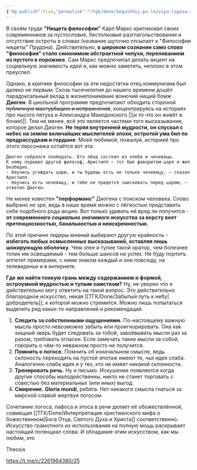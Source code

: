 ```yaml
---
{"dg-publish":true,"permalink":"/tgk/done/begushhij-po-lezviyu-logosa-i-pafosa/"}
---
```


В своём труде __"Нищета философии"__ Карл Маркс критиковал своих современников за пустословие, бестолковые разглагольствования и отсутствие остроты в словах (название шуточно отсылает к "Философии нищеты" Прудона). Действительно, **в широком сознании само слово "философия" стало синонимом абстрактной чепухи, переливанием из пустого в порожнее**. Сам Маркс предпочитал делать акцент на социальную значимость идей и, как можно заметить, неплохо в этом преуспел.

Однако, в критике философии за эти недостатки отец коммунизма был далеко не первым. Скозь тысячелетия до нашего времени дошёл парадоксальный вклад в жизнепонимание вонючий нищий бомж **Диоген**. В школьной программе предпочитают обходить стороной ~~публичную мастурбацию и испражнения~~, концентрируясь на историях про лысого петуха и Александра Македонского ||(и то что он живёт в бочке)||. Тем не менее, всё это является частями того высказывания, которое делал Диоген. **Не теряя внутренней мудрости, он спускал с небес на землю величайших мыслителей эпохи, остротой ума бил по предрассудкам и гордыне**. Моей любимой, пожалуй, историей про этого персонажа остаётся вот эта:

```
Диоген собрался пообедать. Его обед состоял из хлеба и чечевицы. К нему подошел другой философ, Аристипп — тот был фаворитом царя и жил безбедно. 
- Научись угождать царю, и ты будешь есть не только чечевицу, — сказал Аристипп.
- Научись есть чечевицу, и тебе не придется заискивать перед царем, — ответил Диоген.
```

Не менее известен __"перформанс"__ Диогена с поиском человека. Слово выбрано не зря, ведь в наше время можно с лёгкостью представить себе подобного рода акцию. Вот только удивить ей вряд ли получится - **от современного *социально значимого* искусства за версту веет претенциозностью, банальностью и неискренностью.**

По этой причине лидеры мнений выбирают другую крайность - **избегать любых осмысленных высказываний, оставляя лишь шокирующую оболочку**. Чем злее и тупее такой оратор, чем болезнее топик им освещаемый - тем больше шансов на успех. Не буду портить аппетит примерами, с ними знаком каждый и они повсюду, на телевиденьи и в интернете.

**Где же найти тонкую грань между содержанием и формой, остроумной мудростью и тупым хамством?** Ну, не уверен что я действительно могу ответить на такой вопрос. Это действительно благородное искусство, некая [[ТГК/Done/Забытый путь к небу\|добродетель]], к которой можно стремится. Можно лишь попытаться выделить ряд каких-то направлений и рекомендаций.

1. **Следить за собственными ощущениями.** По-настоящему важную мысль просто невозможно забыть или проигнорировать. Она как хищный зверь будет следовать за тобой, завоёвывать мысли раз за разом, требовать огласки. Если замечать такие мысли за собой, говорить о чём-то неважном просто не получится.
2. **Помнить о логосе.** Помнить об изначальном смысле, ведь склоность переходить на пустой эпотаж имеют те, чья идея слаба. Аналогично слаба идея и у тех, кто не имеет никакой склонности. 
3. **Тренировать речь.** Ну и письмо. Искушение появляется когда другие способы малодейственны, никто не станет торговать с совестью без материальных (или иных) выгод.
4. **Смирение.** __Gloria mundi__, ребята. Нет никакого смысла гнаться за мирской славой жертвуя логосом. 

Сочетание логоса, пафоса и этоса в речи делает её обожествлённой, совмещая [[ТГК/Done/Интерпретация христианского мифа о божественном\|Бога Отца, Святого Духа и Христа]] соответственно. Искусство грамотного их использования на полную мощь раскрывает настоящий потенциал слова. И обладание этим искусством, как мы любим, это 

Theosis

https://t.me/c/2261964380/25